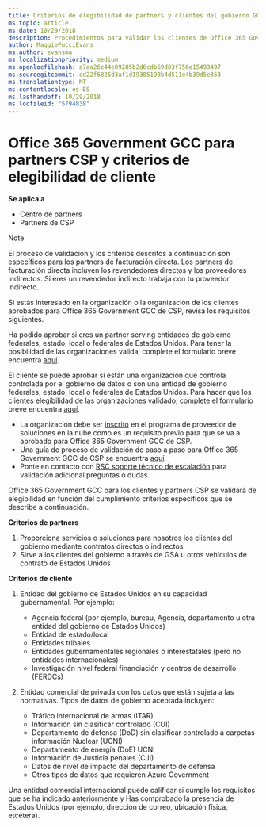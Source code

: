 ```yaml
---
title: Criterios de elegibilidad de partners y clientes del gobierno GCC Office 365 | El centro de partners
ms.topic: article
ms.date: 10/29/2018
description: Procedimientos para validar los clientes de Office 365 Government GCC y partners de CSP.
author: MaggiePucciEvans
ms.author: evansma
ms.localizationpriority: medium
ms.openlocfilehash: a7aa26c44e09285b2d6cdb69d83f756e15493497
ms.sourcegitcommit: ed22f6825d3af1d19385198b4d511e4b39d5e353
ms.translationtype: MT
ms.contentlocale: es-ES
ms.lasthandoff: 10/29/2018
ms.locfileid: "5794838"
---
```

# <a name="office-365-government-gcc-for-csp-partner-and-customer-eligibility-criteria"></a>Office 365 Government GCC para partners CSP y criterios de elegibilidad de cliente

**Se aplica a**

-  Centro de partners
-  Partners de CSP

>[!NOTE]
>El proceso de validación y los criterios descritos a continuación son específicos para los partners de facturación directa. Los partners de facturación directa incluyen los revendedores directos y los proveedores indirectos.  Si eres un revendedor indirecto trabaja con tu proveedor indirecto. 

Si estás interesado en la organización o la organización de los clientes aprobados para Office 365 Government GCC de CSP, revisa los requisitos siguientes.

Ha podido aprobar si eres un partner serving entidades de gobierno federales, estado, local o federales de Estados Unidos. Para tener la posibilidad de las organizaciones valida, complete el formulario breve encuentra [aquí](https://products.office.com/government/eligibility-validation?ReqType=CSPPartner).

El cliente se puede aprobar si están una organización que controla controlada por el gobierno de datos o son una entidad de gobierno federales, estado, local o federales de Estados Unidos. Para hacer que los clientes elegibilidad de las organizaciones validado, complete el formulario breve encuentra [aquí](https://products.office.com/government/eligibility-validation?ReqType=CSPCustomer). 

-   La organización debe ser [inscrito](https://partnercenter.microsoft.com/partner/cloud-solution-provider) en el programa de proveedor de soluciones en la nube como es un requisito previo para que se va a aprobado para Office 365 Government GCC de CSP.
-   Una guía de proceso de validación de paso a paso para Office 365 Government GCC de CSP se encuentra [aquí](https://go.microsoft.com/fwlink/?linkid=2007323).
-   Ponte en contacto con [RSC soporte técnico de escalación](mailto:usgcce@microsoft.com) para validación adicional preguntas o dudas.

Office 365 Government GCC para los clientes y partners CSP se validará de elegibilidad en función del cumplimiento criterios específicos que se describe a continuación.

**Criterios de partners**
1.  Proporciona servicios o soluciones para nosotros los clientes del gobierno mediante contratos directos o indirectos
2.  Sirve a los clientes del gobierno a través de GSA u otros vehículos de contrato de Estados Unidos

**Criterios de cliente**
1.  Entidad del gobierno de Estados Unidos en su capacidad gubernamental. Por ejemplo:
 
    -  Agencia federal (por ejemplo, bureau, Agencia, departamento u otra entidad del gobierno de Estados Unidos)
    -   Entidad de estado/local 
    -   Entidades tribales
    -   Entidades gubernamentales regionales o interestatales (pero no entidades internacionales)
    -   Investigación nivel federal financiación y centros de desarrollo (FERDCs)

2.  Entidad comercial de privada con los datos que están sujeta a las normativas. Tipos de datos de gobierno aceptada incluyen: 
    -   Tráfico internacional de armas (ITAR)
    -   Información sin clasificar controlado (CUI)
    -   Departamento de defensa (DoD) sin clasificar controlado a carpetas información Nuclear (UCNI)
    -   Departamento de energía (DoE) UCNI
    -   Información de Justicia penales (CJI)
    -   Datos de nivel de impacto del departamento de defensa
    -   Otros tipos de datos que requieren Azure Government

Una entidad comercial internacional puede calificar si cumple los requisitos que se ha indicado anteriormente y Has comprobado la presencia de Estados Unidos (por ejemplo, dirección de correo, ubicación física, etcetera).

